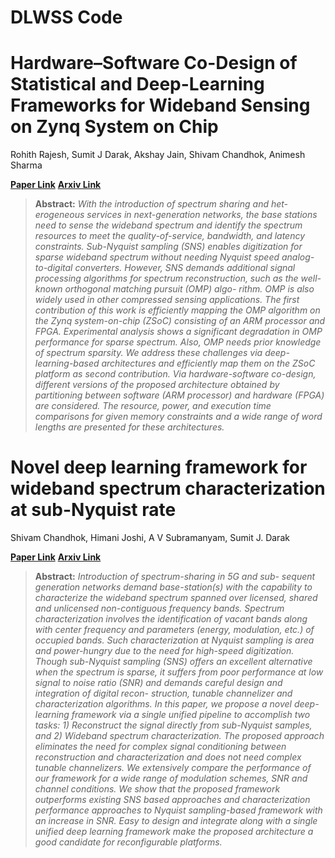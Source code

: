 # DLWSS Code
# Hardware–Software Co-Design of Statistical and Deep-Learning Frameworks for Wideband Sensing on Zynq System on Chip

Rohith Rajesh, 
Sumit J Darak, 
Akshay Jain, 
Shivam Chandhok, 
Animesh Sharma


**[Paper Link](https://ieeexplore.ieee.org/abstract/document/9967764)** 
**[Arxiv Link](https://arxiv.org/pdf/2209.02661.pdf)** 


> **Abstract:**
>*With the introduction of spectrum sharing and het- erogeneous services in next-generation networks, the base stations need to sense the wideband spectrum and identify the spectrum resources to meet the quality-of-service, bandwidth, and latency constraints. Sub-Nyquist sampling (SNS) enables digitization for sparse wideband spectrum without needing Nyquist speed analog-to-digital converters. However, SNS demands additional signal processing algorithms for spectrum reconstruction, such as the well-known orthogonal matching pursuit (OMP) algo- rithm. OMP is also widely used in other compressed sensing applications. The first contribution of this work is efficiently mapping the OMP algorithm on the Zynq system-on-chip (ZSoC) consisting of an ARM processor and FPGA. Experimental analysis shows a significant degradation in OMP performance for sparse spectrum. Also, OMP needs prior knowledge of spectrum sparsity. We address these challenges via deep-learning-based architectures and efficiently map them on the ZSoC platform as second contribution. Via hardware-software co-design, different versions of the proposed architecture obtained by partitioning between software (ARM processor) and hardware (FPGA) are considered. The resource, power, and execution time comparisons for given memory constraints and a wide range of word lengths are presented for these architectures.*



# Novel deep learning framework for wideband spectrum characterization at sub-Nyquist rate

Shivam Chandhok, 
Himani Joshi, 
A V Subramanyam,
Sumit J. Darak


**[Paper Link](https://link.springer.com/article/10.1007/s11276-021-02765-1)** 
**[Arxiv Link](https://arxiv.org/pdf/1912.05255)** 


> **Abstract:**
>*Introduction of spectrum-sharing in 5G and sub- sequent generation networks demand base-station(s) with the capability to characterize the wideband spectrum spanned over licensed, shared and unlicensed non-contiguous frequency bands. Spectrum characterization involves the identification of vacant bands along with center frequency and parameters (energy, modulation, etc.) of occupied bands. Such characterization at Nyquist sampling is area and power-hungry due to the need for high-speed digitization. Though sub-Nyquist sampling (SNS) offers an excellent alternative when the spectrum is sparse, it suffers from poor performance at low signal to noise ratio (SNR) and demands careful design and integration of digital recon- struction, tunable channelizer and characterization algorithms. In this paper, we propose a novel deep-learning framework via a single unified pipeline to accomplish two tasks: 1) Reconstruct the signal directly from sub-Nyquist samples, and 2) Wideband spectrum characterization. The proposed approach eliminates the need for complex signal conditioning between reconstruction and characterization and does not need complex tunable channelizers. We extensively compare the performance of our framework for a wide range of modulation schemes, SNR and channel conditions. We show that the proposed framework outperforms existing SNS based approaches and characterization performance approaches to Nyquist sampling-based framework with an increase in SNR. Easy to design and integrate along with a single unified deep learning framework make the proposed architecture a good candidate for reconfigurable platforms.*



